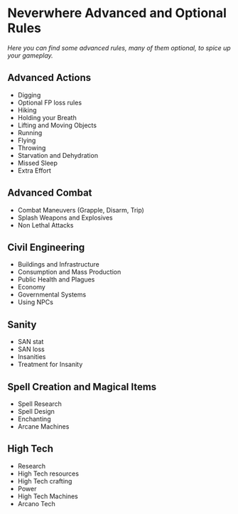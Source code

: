 # Neverwhere Advanced and Optional Rules
*Here you can find some advanced rules, many of them optional, to spice up your gameplay.*

## Advanced Actions

* Digging
* Optional FP loss rules
* Hiking
* Holding your Breath
* Lifting and Moving Objects
* Running
* Flying
* Throwing
* Starvation and Dehydration
* Missed Sleep
* Extra Effort

## Advanced Combat

* Combat Maneuvers (Grapple, Disarm, Trip)
* Splash Weapons and Explosives
* Non Lethal Attacks

## Civil Engineering

* Buildings and Infrastructure
* Consumption and Mass Production
* Public Health and Plagues
* Economy
* Governmental Systems
* Using NPCs

## Sanity
 * SAN stat
 * SAN loss
 * Insanities
 * Treatment for Insanity

## Spell Creation and Magical Items

* Spell Research
* Spell Design
* Enchanting
* Arcane Machines

## High Tech

* Research
* High Tech resources
* High Tech crafting
* Power
* High Tech Machines
* Arcano Tech
